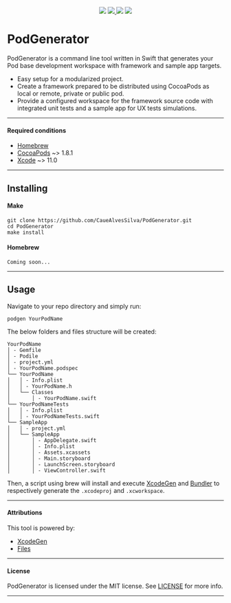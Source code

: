 <p align="center">
    <img src="https://img.shields.io/badge/Swift-5.0-orange" />
    <a href="https://swift.org/package-manager">
        <img src="https://img.shields.io/badge/built-Swift%20Package%20Manager-brightgreen" />
    </a>
    <img src="https://img.shields.io/badge/Version-0.1.1-red" />
    <a href="https://www.linkedin.com/in/cauealvessilva/">
        <img src="https://img.shields.io/badge/Contact-CaueAlves-blue" />
    </a>
</p>

# **PodGenerator**

PodGenerator is a command line tool written in Swift that generates your Pod base development workspace with framework and sample app targets.
- Easy setup for a modularized project.
- Create a framework prepared to be distributed using CocoaPods as local or remote, private or public pod.
- Provide a configured workspace for the framework source code with integrated unit tests and a sample app for UX tests simulations.
____

#### Required conditions

- [Homebrew](https://brew.sh/index_pt-br)
- [CocoaPods](https://cocoapods.org) ~> 1.8.1
- [Xcode](https://developer.apple.com/xcode/) ~> 11.0
____

## Installing

#### Make
```shell
git clone https://github.com/CaueAlvesSilva/PodGenerator.git
cd PodGenerator
make install
```

#### Homebrew
```
Coming soon...
```
____

## Usage

Navigate to your repo directory and simply run:
```shell
podgen YourPodName
```

The below folders and files structure will be created:
```
YourPodName
│ - Gemfile
│ - Podile
│ - project.yml
│ - YourPodName.podspec
└── YourPodName
│   │ - Info.plist
│   │ - YourPodName.h
│   └── Classes
│       │ - YourPodName.swift
└── YourPodNameTests
│   │ - Info.plist
│   │ - YourPodNameTests.swift
└── SampleApp
│   │ - project.yml
│   └── SampleApp
│       │ - AppDelegate.swift
│       │ - Info.plist
│       │ - Assets.xcassets
│       │ - Main.storyboard
│       │ - LaunchScreen.storyboard
│       │ - ViewController.swift
```

Then, a script using brew will install and execute [XcodeGen](https://github.com/yonaskolb/XcodeGen) and [Bundler](https://bundler.io) to respectively generate the `.xcodeproj` and `.xcworkspace`.
____

#### Attributions

This tool is powered by:

- [XcodeGen](https://github.com/yonaskolb/XcodeGen)
- [Files](https://github.com/JohnSundell/Files)
____

#### License

PodGenerator is licensed under the MIT license. See [LICENSE](LICENSE) for more info.
____
